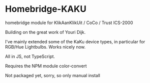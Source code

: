 # Homebridge-KAKU
homebridge module for KlikAanKlikUit / CoCo / Trust ICS-2000

Building on the great work of Youri Dijk.

I've mainly extended some of the KaKu device types, in particular for RGB/Hue Lightbulbs. Works nicely now.

All in JS, not TypeScript.

Requires the NPM module color-convert

Not packaged yet, sorry, so only manual install
